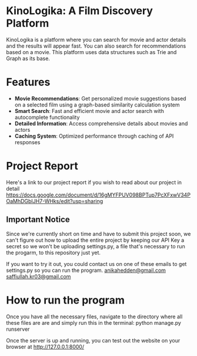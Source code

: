 # KinoLogika: A Film Discovery Platform

KinoLogika is a platform where you can search for movie and actor details and the results will appear fast. You can
also search for recommendations based on a movie. This platform uses data structures such as Trie and Graph as its base.

# Features

- **Movie Recommendations**: Get personalized movie suggestions based on a selected film using a graph-based similarity calculation system
- **Smart Search**: Fast and efficient movie and actor search with autocomplete functionality
- **Detailed Information**: Access comprehensive details about movies and actors
- **Caching System**: Optimized performance through caching of API responses

# Project Report

Here's a link to our project report if you wish to read about our project in detail
https://docs.google.com/document/d/16gMYFPUV098BPTup7PcXFxwV34POaMhDGbIJH7-WHks/edit?usp=sharing

## Important Notice ##

Since we're currently short on time and have to submit this project soon, we can't figure out how to upload the entire project
by keeping our API Key a secret so we won't be uploading settings.py, a file that's necessary to run the progarm, to this repository just yet.

If you want to try it out, you could contact us on one of these emails to get settings.py so you can run the program.
anikahedden@gmail.com
saffiullah.kr03@gmail.com

# How to run the program

Once you have all the necessary files, navigate to the directory where all these files are are and simply run this in the terminal:
python manage.py runserver

Once the server is up and running, you can test out the website on your browser at http://127.0.0.1:8000/
